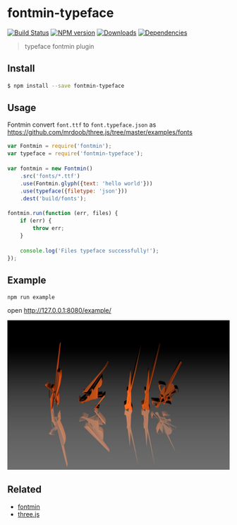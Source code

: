 fontmin-typeface 
===

[![Build Status][travis-image]][travis-url]
[![NPM version][npm-image]][npm-url]
[![Downloads][downloads-image]][npm-url]
[![Dependencies][dep-image]][dep-url]


> typeface fontmin plugin

## Install

```sh
$ npm install --save fontmin-typeface
```

## Usage

Fontmin convert `font.ttf` to `font.typeface.json` as <https://github.com/mrdoob/three.js/tree/master/examples/fonts>

```js
var Fontmin = require('fontmin');
var typeface = require('fontmin-typeface');

var fontmin = new Fontmin()
    .src('fonts/*.ttf')
    .use(Fontmin.glyph({text: 'hello world'}))
    .use(typeface({filetype: 'json'}))
    .dest('build/fonts');
    
fontmin.run(function (err, files) {
    if (err) {
        throw err;
    }

    console.log('Files typeface successfully!'); 
});
```

## Example

```
npm run example
```
open <http://127.0.0.1:8080/example/>

![hello](./example/img/hello.jpeg)

## Related

- [fontmin](https://github.com/ecomfe/fontmin)
- [three.js](https://github.com/mrdoob/three.js)

[travis-url]: https://travis-ci.org/junmer/fontmin-typeface
[travis-image]: http://img.shields.io/travis/junmer/fontmin-typeface.svg
[downloads-image]: http://img.shields.io/npm/dm/fontmin-typeface.svg
[npm-url]: https://npmjs.org/package/fontmin-typeface
[npm-image]: http://img.shields.io/npm/v/fontmin-typeface.svg
[dep-url]: https://david-dm.org/junmer/fontmin-typeface
[dep-image]: http://img.shields.io/david/junmer/fontmin-typeface.svg
